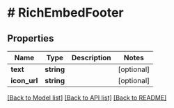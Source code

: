 # # RichEmbedFooter

## Properties

Name | Type | Description | Notes
------------ | ------------- | ------------- | -------------
**text** | **string** |  | [optional]
**icon_url** | **string** |  | [optional]

[[Back to Model list]](../../README.md#models) [[Back to API list]](../../README.md#endpoints) [[Back to README]](../../README.md)
